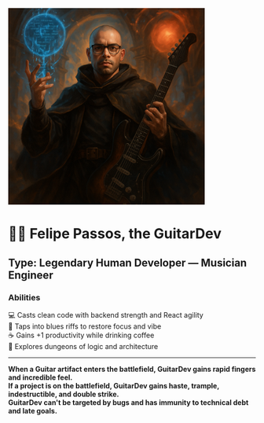 <img src='https://github.com/GuitarDev-Felipe/GuitarDev-Felipe/blob/main/The%20GuitarDev.png' width="400" height="400"/>

# 🧙‍♂️ Felipe Passos, the GuitarDev
## Type: Legendary Human Developer — Musician Engineer

### Abilities

💻 Casts clean code with backend strength and React agility  
🎸 Taps into blues riffs to restore focus and vibe  
☕ Gains +1 productivity while drinking coffee  
🧠 Explores dungeons of logic and architecture

---

**When a Guitar artifact enters the battlefield, GuitarDev gains rapid fingers and incredible feel.**  
**If a project is on the battlefield, GuitarDev gains haste, trample, indestructible, and double strike.**  
**GuitarDev can't be targeted by bugs and has immunity to technical debt and late goals.**
